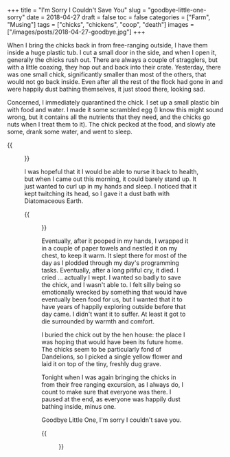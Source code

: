 +++
title = "I'm Sorry I Couldn't Save You"
slug = "goodbye-little-one-sorry"
date = 2018-04-27
draft = false
toc = false
categories = ["Farm", "Musing"]
tags = ["chicks", "chickens", "coop", "death"]
images = ["/images/posts/2018-04-27-goodbye.jpg"]
+++

When I bring the chicks back in from free-ranging outside, I have them inside a huge plastic tub. I cut a small door in the side, and when I open it, generally the chicks rush out. There are always a couple of stragglers, but with a little coaxing, they hop out and back into their crate. Yesterday, there was one small chick, significantly smaller than most of the others, that would not go back inside. Even after all the rest of the flock had gone in and were happily dust bathing themselves, it just stood there, looking sad.

Concerned, I immediately quarantined the chick. I set up a small plastic bin with food and water. I made it some scrambled egg (I know this might sound wrong, but it contains all the nutrients that they need, and the chicks go nuts when I treat them to it). The chick pecked at the food, and slowly ate some, drank some water, and went to sleep.

{{<figure src="/images/posts/2018-04-27-hopeful.jpg" caption="I kept food and water close and the chick didn't seem keen on walking far">}}

I was hopeful that it I would be able to nurse it back to health, but when I came out this morning, it could barely stand up. It just wanted to curl up in my hands and sleep. I noticed that it kept twitching its head, so I gave it a dust bath with Diatomaceous Earth.

{{<figure src="/images/posts/2018-04-27-sad.jpg" caption="Sleep, Little One">}}

Eventually, after it pooped in my hands, I wrapped it in a couple of paper towels and nestled it on my chest, to keep it warm. It slept there for most of the day as I plodded through my day's programming tasks. Eventually, after a long pitiful cry, it died. I cried ... actually I wept. I wanted so badly to save the chick, and I wasn't able to. I felt silly being so emotionally wrecked by something that would have eventually been food for us, but I wanted that it to have years of happily exploring outside before that day came. I didn't want it to suffer. At least it got to die surrounded by warmth and comfort.

I buried the chick out by the hen house: the place I was hoping that would have been its future home. The chicks seem to be particularly fond of Dandelions, so I picked a single yellow flower and laid it on top of the tiny, freshly dug grave.

Tonight when I was again bringing the chicks in from their free ranging excursion, as I always do, I count to make sure that everyone was there. I paused at the end, as everyone was happily dust bathing inside, minus one.

Goodbye Little One, I'm sorry I couldn't save you.

{{<figure src="/images/posts/2018-04-27-goodbye.jpg" caption="I snapped this photo a couple of days before the chick got sick">}}
